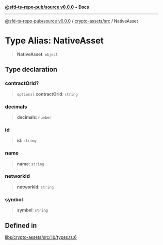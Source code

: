 [**@sfd-ts-repo-pub/source v0.0.0**](../../../README.md) • **Docs**

***

[@sfd-ts-repo-pub/source v0.0.0](../../../modules.md) / [crypto-assets/src](../README.md) / NativeAsset

# Type Alias: NativeAsset

> **NativeAsset**: `object`

## Type declaration

### contractOrId?

> `optional` **contractOrId**: `string`

### decimals

> **decimals**: `number`

### id

> **id**: `string`

### name

> **name**: `string`

### networkId

> **networkId**: `string`

### symbol

> **symbol**: `string`

## Defined in

[libs/crypto-assets/src/lib/types.ts:6](https://github.com/Steadfast-Digital/sfd-ts-repo-pub/blob/0d845dfd87d2789cbb80b278a373d711dc881248/libs/crypto-assets/src/lib/types.ts#L6)
